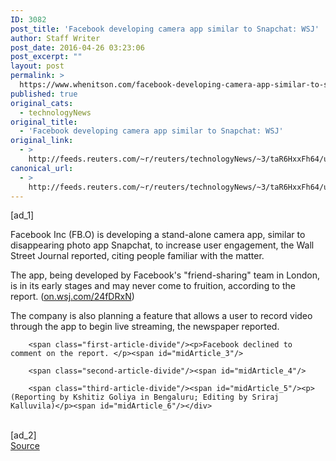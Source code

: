 ```yaml
---
ID: 3082
post_title: 'Facebook developing camera app similar to Snapchat: WSJ'
author: Staff Writer
post_date: 2016-04-26 03:23:06
post_excerpt: ""
layout: post
permalink: >
  https://www.whenitson.com/facebook-developing-camera-app-similar-to-snapchat-wsj/
published: true
original_cats:
  - technologyNews
original_title:
  - 'Facebook developing camera app similar to Snapchat: WSJ'
original_link:
  - >
    http://feeds.reuters.com/~r/reuters/technologyNews/~3/taR6HxxFh64/us-facebook-photoapp-idUSKCN0XM25D
canonical_url:
  - >
    http://feeds.reuters.com/~r/reuters/technologyNews/~3/taR6HxxFh64/us-facebook-photoapp-idUSKCN0XM25D
---
```

 [ad_1]
<br><div id="articleText">
<span id="midArticle_start"/>

<span class="focusParagraph" readability="8"><p><span class="articleLocatio&lt;/span&gt;n">Facebook Inc (<span id="symbol_FB.O_0">FB.O</span>) is developing a stand-alone camera app, similar to disappearing photo app Snapchat, to increase user engagement, the Wall Street Journal reported, citing people familiar with the matter.</span></p></span><span id="midArticle_0"/><p>The app, being developed by Facebook's "friend-sharing" team in London, is in its early stages and may never come to fruition, according to the report. (<a href="http://on.wsj.com/24fDRxN">on.wsj.com/24fDRxN</a>) </p><span id="midArticle_1"/><p>The company is also planning a feature that allows a user to record video through the app to begin live streaming, the newspaper reported. </p><span id="midArticle_2"/>
        
        <span class="first-article-divide"/><p>Facebook declined to comment on the report. </p><span id="midArticle_3"/>
        
        <span class="second-article-divide"/><span id="midArticle_4"/>
        
        <span class="third-article-divide"/><span id="midArticle_5"/><p> (Reporting by Kshitiz Goliya in Bengaluru; Editing by Sriraj Kalluvila)</p><span id="midArticle_6"/></div>
<br>[ad_2]
<br><a href="http://feeds.reuters.com/~r/reuters/technologyNews/~3/taR6HxxFh64/us-facebook-photoapp-idUSKCN0XM25D">Source </a>